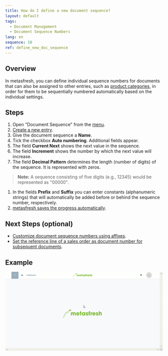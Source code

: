 ```yaml
---
title: How do I define a new document sequence?
layout: default
tags:
  - Document Management
  - Document Sequence Numbers
lang: en
sequence: 10
ref: define_new_doc_sequence
---
```


## Overview
In metasfresh, you can define individual sequence numbers for documents that can also be assigned to other entries, such as [product categories](NewProductCategory), in order for them to be sequentially numbered automatically based on the individual settings.

## Steps
1. Open "Document Sequence" from the [menu](Menu).
1. [Create a new entry](New_Record_Window).
1. Give the document sequence a **Name**.
1. Tick the checkbox **Auto numbering**. Additional fields appear.
1. The field **Current Next** shows the next value in the sequence.
1. The field **Increment** shows the number by which the next value will increase.
1. The field **Decimal Pattern** determines the length (number of digits) of the sequence. It is represented with zeros.
 >**Note:** A sequence consisting of five digits (e.g., 12345) would be represented as "00000".

1. In the fields **Prefix** and **Suffix** you can enter constants (alphanumeric strings) that will automatically be added before or behind the sequence number, respectively.
1. [metasfresh saves the progress automatically](Saveindicator).

## Next Steps (optional)
- [Customize document sequence numbers using affixes](Customizing_doc_seq_numbers).
- [Set the reference line of a sales order as document number for subsequent documents](Reference_as_doc_seq_number).

## Example
![](assets/Define_new_doc_sequence.gif)
